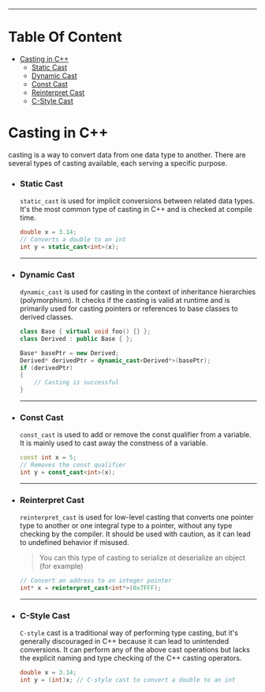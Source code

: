

---
# Table Of Content

- [Casting in C++](https://github.com/amaitou/CPP-Modules/tree/master/Module-06#casting-in-c)
	- [Static Cast](https://github.com/amaitou/CPP-Modules/tree/master/Module-06#static-cast)
	- [Dynamic Cast](https://github.com/amaitou/CPP-Modules/tree/master/Module-06#dynamic-cast)
	- [Const Cast](https://github.com/amaitou/CPP-Modules/tree/master/Module-06#const6cast)
	- [Reinterpret Cast](https://github.com/amaitou/CPP-Modules/tree/master/Module-6#reinterpret-cast)
	- [C-Style Cast](https://github.com/amaitou/CPP-Modules/tree/master/Module-06#c-stylecast)

# Casting in C++

casting is a way to convert data from one data type to another. There are several types of casting available, each serving a specific purpose.

- ### Static Cast
	`static_cast` is used for implicit conversions between related data types. It's the most common type of casting in C++ and is checked at compile time.

	```c++
	double x = 3.14;
	// Converts a double to an int
	int y = static_cast<int>(x);
	```

	---

- ### Dynamic Cast
	`dynamic_cast` is used for casting in the context of inheritance hierarchies (polymorphism). It checks if the casting is valid at runtime and is primarily used for casting pointers or references to base classes to derived classes.

	```c++
	class Base { virtual void foo() {} };
	class Derived : public Base { };

	Base* basePtr = new Derived;
	Derived* derivedPtr = dynamic_cast<Derived*>(basePtr);
	if (derivedPtr)
	{
		// Casting is successful
	}
	```

	---

- ### Const Cast

	`const_cast` is used to add or remove the const qualifier from a variable. It is mainly used to cast away the constness of a variable.

	```c++
	const int x = 5;
	// Removes the const qualifier
	int y = const_cast<int>(x);
	```

	---

- ### Reinterpret Cast

	`reinterpret_cast` is used for low-level casting that converts one pointer type to another or one integral type to a pointer, without any type checking by the compiler. It should be used with caution, as it can lead to undefined behavior if misused.

	> You can this type of casting to serialize ot deserialize an object (for example)

	```c++
	// Convert an address to an integer pointer
	int* x = reinterpret_cast<int*>(0x7FFF);
	```

	---

- ### C-Style Cast

	`C-style` cast is a traditional way of performing type casting, but it's generally discouraged in C++ because it can lead to unintended conversions. It can perform any of the above cast operations but lacks the explicit naming and type checking of the C++ casting operators.

	```c++
	double x = 3.14;
	int y = (int)x; // C-style cast to convert a double to an int
	```
